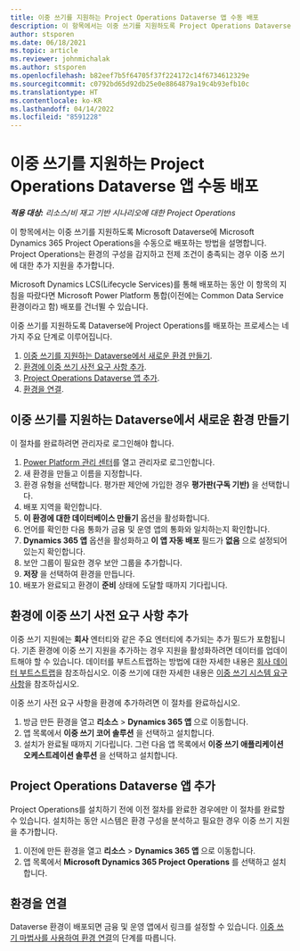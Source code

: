 ```yaml
---
title: 이중 쓰기를 지원하는 Project Operations Dataverse 앱 수동 배포
description: 이 항목에서는 이중 쓰기를 지원하도록 Project Operations Dataverse 앱을 수동으로 배포하는 방법을 설명합니다.
author: stsporen
ms.date: 06/18/2021
ms.topic: article
ms.reviewer: johnmichalak
ms.author: stsporen
ms.openlocfilehash: b82eef7b5f64705f37f224172c14f6734612329e
ms.sourcegitcommit: c0792bd65d92db25e0e8864879a19c4b93efb10c
ms.translationtype: HT
ms.contentlocale: ko-KR
ms.lasthandoff: 04/14/2022
ms.locfileid: "8591228"
---
```

# <a name="manually-deploy-the-project-operations-dataverse-app-with-dual-write-support"></a>이중 쓰기를 지원하는 Project Operations Dataverse 앱 수동 배포

_**적용 대상:** 리소스/비 재고 기반 시나리오에 대한 Project Operations_

이 항목에서는 이중 쓰기를 지원하도록 Microsoft Dataverse에 Microsoft Dynamics 365 Project Operations을 수동으로 배포하는 방법을 설명합니다. Project Operations는 환경의 구성을 감지하고 전제 조건이 충족되는 경우 이중 쓰기에 대한 추가 지원을 추가합니다.

Microsoft Dynamics LCS(Lifecycle Services)를 통해 배포하는 동안 이 항목의 지침을 따랐다면 Microsoft Power Platform 통합(이전에는 Common Data Service 환경이라고 함) 배포를 건너뛸 수 있습니다.

이중 쓰기를 지원하도록 Dataverse에 Project Operations를 배포하는 프로세스는 네 가지 주요 단계로 이루어집니다.

1. [이중 쓰기를 지원하는 Dataverse에서 새로운 환경 만들기](#create).
2. [환경에 이중 쓰기 사전 요구 사항 추가](#prerequisites).
3. [Project Operations Dataverse 앱 추가](#dataverse).
4. [환경을 연결](#link).

## <a name="create-a-new-environment-in-dataverse-that-supports-dual-write"></a><a name="create"></a>이중 쓰기를 지원하는 Dataverse에서 새로운 환경 만들기

이 절차를 완료하려면 관리자로 로그인해야 합니다.

1. [Power Platform 관리 센터](https://admin.powerplatform.com)를 열고 관리자로 로그인합니다.
2. 새 환경을 만들고 이름을 지정합니다.
3. 환경 유형을 선택합니다. 평가판 제안에 가입한 경우 **평가판(구독 기반)** 을 선택합니다.
4. 배포 지역을 확인합니다.
5. **이 환경에 대한 데이터베이스 만들기** 옵션을 활성화합니다. 
6. 언어를 확인한 다음 통화가 금융 및 운영 앱의 통화와 일치하는지 확인합니다.
7. **Dynamics 365 앱** 옵션을 활성화하고 **이 앱 자동 배포** 필드가 **없음** 으로 설정되어 있는지 확인합니다.
8. 보안 그룹이 필요한 경우 보안 그룹을 추가합니다.
9. **저장** 을 선택하여 환경을 만듭니다.
10. 배포가 완료되고 환경이 **준비** 상태에 도달할 때까지 기다립니다.

## <a name="add-dual-write-prerequisites-to-the-environment"></a><a name="prerequisites"></a>환경에 이중 쓰기 사전 요구 사항 추가

이중 쓰기 지원에는 **회사** 엔터티와 같은 주요 엔터티에 추가되는 추가 필드가 포함됩니다. 기존 환경에 이중 쓰기 지원을 추가하는 경우 지원을 활성화하려면 데이터를 업데이트해야 할 수 있습니다. 데이터를 부트스트랩하는 방법에 대한 자세한 내용은 [회사 데이터 부트스트랩](/dynamics365/fin-ops-core/dev-itpro/data-entities/dual-write/bootstrap-company-data)을 참조하십시오. 이중 쓰기에 대한 자세한 내용은 [이중 쓰기 시스템 요구 사항](/dynamics365/fin-ops-core/dev-itpro/data-entities/dual-write/dual-write-system-req)을 참조하십시오.

이중 쓰기 사전 요구 사항을 환경에 추가하려면 이 절차를 완료하십시오.

1. 방금 만든 환경을 열고 **리소스** \> **Dynamics 365 앱** 으로 이동합니다.
2. 앱 목록에서 **이중 쓰기 코어 솔루션** 을 선택하고 설치합니다.
3. 설치가 완료될 때까지 기다립니다. 그런 다음 앱 목록에서 **이중 쓰기 애플리케이션 오케스트레이션 솔루션** 을 선택하고 설치합니다.

## <a name="add-the-project-operations-dataverse-app"></a><a name="dataverse"></a>Project Operations Dataverse 앱 추가

Project Operations를 설치하기 전에 이전 절차를 완료한 경우에만 이 절차를 완료할 수 있습니다. 설치하는 동안 시스템은 환경 구성을 분석하고 필요한 경우 이중 쓰기 지원을 추가합니다.

1. 이전에 만든 환경을 열고 **리소스** \> **Dynamics 365 앱** 으로 이동합니다.
2. 앱 목록에서 **Microsoft Dynamics 365 Project Operations** 를 선택하고 설치합니다.

## <a name="link-your-environments"></a><a name="link"></a>환경을 연결

Dataverse 환경이 배포되면 금융 및 운영 앱에서 링크를 설정할 수 있습니다. [이중 쓰기 마법사를 사용하여 환경 연결](/dynamics365/fin-ops-core/dev-itpro/data-entities/dual-write/link-your-environment)의 단계를 따릅니다.
